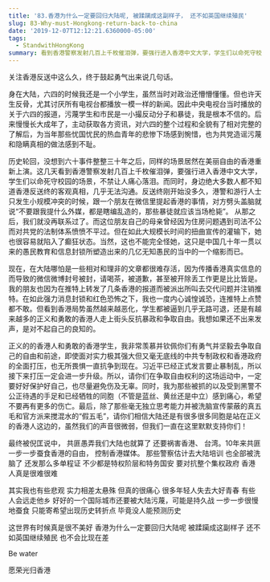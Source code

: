 ```yaml
---
title: '83.香港为什么一定要回归大陆呢, 被蹂躏成这副样子， 还不如英国继续殖民'
slug: 83-Why-must-Hongkong-return-back-to-china
date: '2019-12-07T12:12:21.6360000-05:00'
tags:
  - StandwithHongKong
summary: 看到香港警察发射几百上千枚催泪弹，要强行进入香港中文大学，学生们以命死守校园的场景，不禁让人痛心落泪
---
```

关注香港反送中这么久，终于鼓起勇气出来说几句话。



身在大陆，六四的时候我还是一个小学生，虽然当时对政治还懵懵懂懂。但也许天生反骨，尤其讨厌所有电视台都播放一模一样的新闻。因此中央电视台当时播放的关于六四的报道，污蔑学生和市民是一小撮反动分子和暴徒，我是根本不信的。后来慢慢长大成年了，主动获取各方资讯，对六四的整个过程和全貌有了相对完整的了解后，为当年那些忧国忧民的热血青年的悲惨下场感到惋惜，也为共党造谣污蔑和隐瞒真相的做法感到不耻。



历史轮回，没想到六十事件整整三十年之后，同样的场景居然在美丽自由的香港重新上演。这几天看到香港警察发射几百上千枚催泪弹，要强行进入香港中文大学，学生们以命死守校园的场景，不禁让人痛心落泪。而同时，身边绝大多数人都不知道香港反送终的客观真相，几乎无法沟通。反送终刚开始没多久，港警和游行人士只发生小规模冲突的时候，跟一个朋友在微信里提起香港的事情，对方劈头盖脑就说“不要跟我提什么外媒，都是瞎编乱造的，那些暴徒就应该当场枪毙”。 从那之后，我们就没再联系过了。而这位朋友自己的母亲曾经因为住房问题遇到司法不公而对共党的法制体系愤愤不平过。但在如此大规模长时间的扭曲宣传的灌输下，她也很容易就陷入了癫狂状态。当然，这也不能完全怪她，这只是中国几十年一贯以来的愚民教育和信息封锁所塑造出来的几亿无知愚民的当中的一个缩影而已。



现在，在大陆哪怕是一些相对和理非的文章都很难存活，因为传播香港真实信息的而导致的微信微博封号被封，请喝茶，被道歉，甚至被开除丢工作更是比比皆是。我的朋友也因为在推特上转发了几条香港的报道而被派出所叫去交代问题并注销推特。在如此强力消息封锁和红色恐怖之下，我也一度内心诚惶诚恐，连推特上点赞都不敢。但看到香港局势虽然越来越恶化，学生都被逼到几乎无路可退，还是有越来越多的正义和勇敢的香港人走上街头反抗暴政和争取自由。我想如果还不出来发声，是对不起自己的良知的。



正义的的香港人和勇敢的香港学生，我非常羡慕并钦佩你们有勇气并坚毅去争取自己的自由和前途，即使面对实力极其强大但又毫无底线的中共专制政权和香港政府的全面打压，也无所畏惧一直抗争到现在。习近平已经正式发言要止暴制乱，所以接下来打压一定会进一步升级。所以，请你们在争取自由权利的这场运动中，一定要好好保护好自己，也尽量避免伤及无辜。同时，我为那些被抓的以及受到黑警不公正待遇的手足和已经牺牲的同胞（不管是蓝丝、黄丝还是中立）感到痛心，希望不要再有更多的伤亡。最后，除了那些毫无独立思考能力并被洗脑宣传蒙蔽的真五毛和官方派来搅混水的“假五毛”，请你们相信大陆还是有很多很多同胞是站在正义的香港人这边的，虽然我们的声音很微弱，但我们一直在这里默默支持你们！



最终被倪匡说中， 共匪愚弄我们大陆也就算了 还要祸害香港、 台湾。10年来共匪一步一步蚕食香港的自由， 控制香港媒体。 那些警察估计去大陆培训 也全部被洗脑了 还发那么多单程证 不少都是特权阶层和特务国安 要对抗整个集权政府 香港人真是很难很难



其实我也有些悲观 实力相差太悬殊 但真的很痛心 很多年轻人失去大好青春 有些人会远走他乡 好好的一个国际城市还要被大陆污蔑，可能是持久战 一步一步很慢地蚕食 只能寄希望出现历史转折点  毕竟没人能预测历史



这世界有时候真是很不美好 香港为什么一定要回归大陆呢 被蹂躏成这副样子 还不如英国继续殖民 也不会比现在差



Be water 

愿荣光归香港
